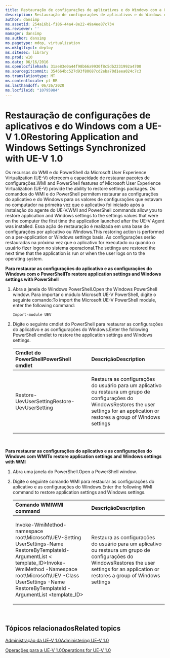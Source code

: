 ```yaml
---
title: Restauração de configurações de aplicativos e do Windows com a UE-V 1.0
description: Restauração de configurações de aplicativos e do Windows com a UE-V 1.0
author: dansimp
ms.assetid: 254a16b1-f186-44a4-8e22-49a4ee87c734
ms.reviewer: ''
manager: dansimp
ms.author: dansimp
ms.pagetype: mdop, virtualization
ms.mktglfcycl: deploy
ms.sitesec: library
ms.prod: w10
ms.date: 06/16/2016
ms.openlocfilehash: 31ae83e0a44f98b66a9930f8c5db2231992a4700
ms.sourcegitcommit: 354664bc527d93f80687cd2eba70d1eea024c7c3
ms.translationtype: MT
ms.contentlocale: pt-BR
ms.lasthandoff: 06/26/2020
ms.locfileid: "10795984"
---
```

# <span data-ttu-id="7ed17-103">Restauração de configurações de aplicativos e do Windows com a UE-V 1.0</span><span class="sxs-lookup"><span data-stu-id="7ed17-103">Restoring Application and Windows Settings Synchronized with UE-V 1.0</span></span>


<span data-ttu-id="7ed17-104">Os recursos do WMI e do PowerShell da Microsoft User Experience Virtualization (UE-V) oferecem a capacidade de restaurar pacotes de configurações.</span><span class="sxs-lookup"><span data-stu-id="7ed17-104">WMI and PowerShell features of Microsoft User Experience Virtualization (UE-V) provide the ability to restore settings packages.</span></span> <span data-ttu-id="7ed17-105">Os comandos do WMI e do PowerShell permitem restaurar as configurações do aplicativo e do Windows para os valores de configurações que estavam no computador na primeira vez que o aplicativo foi iniciado após a instalação do agente do UE-V.</span><span class="sxs-lookup"><span data-stu-id="7ed17-105">WMI and PowerShell commands allow you to restore application and Windows settings to the settings values that were on the computer the first time the application launched after the UE-V Agent was installed.</span></span> <span data-ttu-id="7ed17-106">Essa ação de restauração é realizada em uma base de configurações por aplicativo ou Windows.</span><span class="sxs-lookup"><span data-stu-id="7ed17-106">This restoring action is performed on a per-application or Windows settings basis.</span></span> <span data-ttu-id="7ed17-107">As configurações serão restauradas na próxima vez que o aplicativo for executado ou quando o usuário fizer logon no sistema operacional.</span><span class="sxs-lookup"><span data-stu-id="7ed17-107">The settings are restored the next time that the application is run or when the user logs on to the operating system.</span></span>

**<span data-ttu-id="7ed17-108">Para restaurar as configurações do aplicativo e as configurações do Windows com o PowerShell</span><span class="sxs-lookup"><span data-stu-id="7ed17-108">To restore application settings and Windows settings with PowerShell</span></span>**

1.  <span data-ttu-id="7ed17-109">Abra a janela do Windows PowerShell.</span><span class="sxs-lookup"><span data-stu-id="7ed17-109">Open the Windows PowerShell window.</span></span> <span data-ttu-id="7ed17-110">Para importar o módulo Microsoft UE-V PowerShell, digite o seguinte comando:</span><span class="sxs-lookup"><span data-stu-id="7ed17-110">To import the Microsoft UE-V PowerShell module, enter the following command:</span></span>

    ``` syntax
    Import-module UEV
    ```

2.  <span data-ttu-id="7ed17-111">Digite o seguinte cmdlet do PowerShell para restaurar as configurações do aplicativo e as configurações do Windows.</span><span class="sxs-lookup"><span data-stu-id="7ed17-111">Enter the following PowerShell cmdlet to restore the application settings and Windows settings.</span></span>

    <table>
    <colgroup>
    <col width="50%" />
    <col width="50%" />
    </colgroup>
    <thead>
    <tr class="header">
    <th align="left"><strong><span data-ttu-id="7ed17-112">Cmdlet do PowerShell</span><span class="sxs-lookup"><span data-stu-id="7ed17-112">PowerShell cmdlet</span></span></strong></th>
    <th align="left"><strong><span data-ttu-id="7ed17-113">Descrição</span><span class="sxs-lookup"><span data-stu-id="7ed17-113">Description</span></span></strong></th>
    </tr>
    </thead>
    <tbody>
    <tr class="odd">
    <td align="left"><p><span data-ttu-id="7ed17-114">Restore-UevUserSetting</span><span class="sxs-lookup"><span data-stu-id="7ed17-114">Restore-UevUserSetting</span></span></p></td>
    <td align="left"><p><span data-ttu-id="7ed17-115">Restaura as configurações do usuário para um aplicativo ou restaura um grupo de configurações do Windows</span><span class="sxs-lookup"><span data-stu-id="7ed17-115">Restores the user settings for an application or restores a group of Windows settings</span></span></p></td>
    </tr>
    </tbody>
    </table>

     

**<span data-ttu-id="7ed17-116">Para restaurar as configurações do aplicativo e as configurações do Windows com WMI</span><span class="sxs-lookup"><span data-stu-id="7ed17-116">To restore application settings and Windows settings with WMI</span></span>**

1.  <span data-ttu-id="7ed17-117">Abra uma janela do PowerShell.</span><span class="sxs-lookup"><span data-stu-id="7ed17-117">Open a PowerShell window.</span></span>

2.  <span data-ttu-id="7ed17-118">Digite o seguinte comando WMI para restaurar as configurações do aplicativo e as configurações do Windows.</span><span class="sxs-lookup"><span data-stu-id="7ed17-118">Enter the following WMI command to restore application settings and Windows settings.</span></span>

    <table>
    <colgroup>
    <col width="50%" />
    <col width="50%" />
    </colgroup>
    <thead>
    <tr class="header">
    <th align="left"><strong><span data-ttu-id="7ed17-119">Comando WMI</span><span class="sxs-lookup"><span data-stu-id="7ed17-119">WMI command</span></span></strong></th>
    <th align="left"><strong><span data-ttu-id="7ed17-120">Descrição</span><span class="sxs-lookup"><span data-stu-id="7ed17-120">Description</span></span></strong></th>
    </tr>
    </thead>
    <tbody>
    <tr class="odd">
    <td align="left"><p><span data-ttu-id="7ed17-121">Invoke-WmiMethod-namespace root\Microsoft\UEV-Setting UserSettings-Name RestoreByTemplateId-ArgumentList &lt; template_ID&gt;</span><span class="sxs-lookup"><span data-stu-id="7ed17-121">Invoke-WmiMethod -Namespace root\Microsoft\UEV -Class UserSettings -Name RestoreByTemplateId -ArgumentList &lt;template_ID&gt;</span></span></p></td>
    <td align="left"><p><span data-ttu-id="7ed17-122">Restaura as configurações do usuário para um aplicativo ou restaura um grupo de configurações do Windows</span><span class="sxs-lookup"><span data-stu-id="7ed17-122">Restores the user settings for an application or restores a group of Windows settings</span></span></p></td>
    </tr>
    </tbody>
    </table>

     

## <span data-ttu-id="7ed17-123">Tópicos relacionados</span><span class="sxs-lookup"><span data-stu-id="7ed17-123">Related topics</span></span>


[<span data-ttu-id="7ed17-124">Administração da UE-V 1.0</span><span class="sxs-lookup"><span data-stu-id="7ed17-124">Administering UE-V 1.0</span></span>](administering-ue-v-10.md)

[<span data-ttu-id="7ed17-125">Operações para a UE-V 1.0</span><span class="sxs-lookup"><span data-stu-id="7ed17-125">Operations for UE-V 1.0</span></span>](operations-for-ue-v-10.md)

 

 





